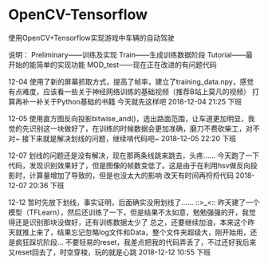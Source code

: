 ﻿# OpenCV-Tensorflow
使用OpenCV+Tensorflow实现游戏中车辆的自动驾驶

说明：
Preliminary——训练及实现
Train——生成训练数据阶段
Tutorial——最开始的能简单的实现功能
MOD_test——现在正在改进的有问题代码


12-04
使用了新的屏幕抓取方式，提高了帧率，建立了training_data.npy，感觉有点难度，应该看一些关于神经网络训练的基础视频（推荐B站上莫凡的视频）
打算再补一补关于Python基础的书籍
今天就先这样吧
2018-12-04   21:25   下班

12-05
使用直方图反向投影bitwise_and()，选出路面范围，让车道更加明显，我觉的先识别这一块做好了，在训练的时候数据会更加准确，磨刀不费砍柴工，对不对~
接下来就是解决划线的问题，继续啃代码吧~
2018-12-05   22:20   下班

12-07
划线的问题还是没有解决，现在那两条线跳来跳去，头疼......
今天跑了一下代码，发现识别效果好了，但是图像的帧数变低了。这是由于在利用hsv做反向投影时，计算量增加了导致的，但是也没太大的影响
改天有时间再捋捋代码
2018-12-07  20:36    下班

12-12
暂时先放下划线，事实证明，后面确实没用划线了......   ::>_<::
昨天建了一个模型（TFLearn），然后还训练了一下，但是结果不太如意，勉勉强强的开，我觉得还是识别那块没做好，还有训练数据太少了
总之，还要继续加油，本来这个昨天就推上来了，结果忘记忽略log文件和Data，整个文件夹超级大，刚开始用，还是疯狂踩坑阶段...
不要轻易的reset，我差点把我的代码弄丢了，不过还好我后来又reset回去了，时空穿梭，玩的就是心跳
2018-12-12  10:55    下班
